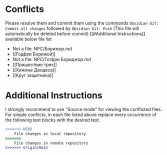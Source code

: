 # Conflicts
Please resolve them and commit them using the commands `Obsidian Git: Commit all changes` followed by `Obsidian Git: Push`
(This file will automatically be deleted before commit)
[[#Additional Instructions]] available below file list

- Not a file: NPC/Борижор.md
- [[Годфри Борижой]]
- Not a file: NPC/Готфри Бориджор.md
- [[Пришествие трех]]
- [[Хижина Делдеса]]
- [[Круг защитника]]

# Additional Instructions
I strongly recommend to use "Source mode" for viewing the conflicted files. For simple conflicts, in each file listed above replace every occurrence of the following text blocks with the desired text.

```diff
<<<<<<< HEAD
    File changes in local repository
=======
    File changes in remote repository
>>>>>>> origin/main
```